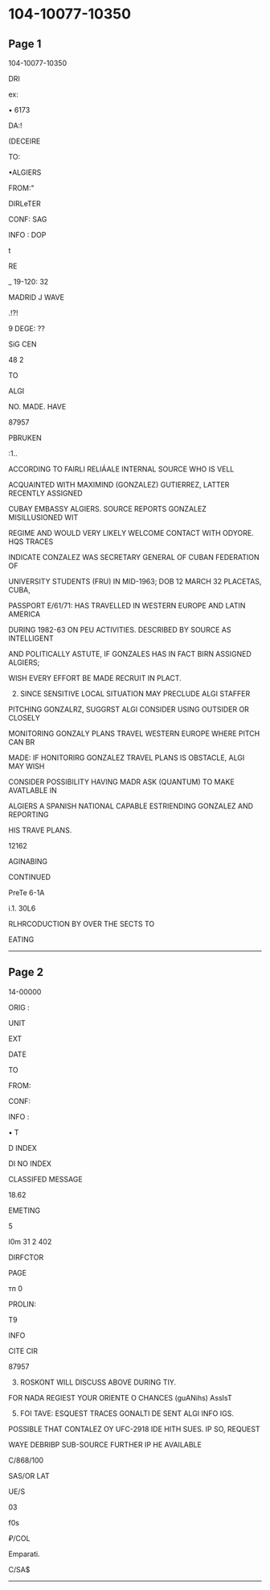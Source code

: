 # 104-10077-10350

## Page 1

104-10077-10350

DRI

ex:

• 6173

DA:!

(DECEIRE

TO:

•ALGIERS

FROM:"

DIRLeTER

CONF: SAG

INFO : DOP

t

RE

_ 19-120: 32

MADRID J WAVE

.!?!

9 DEGE: ??

SiG CEN

48 2

TO

ALGI

NO. MADE. HAVE

87957

PBRUKEN

:1..

ACCORDING TO FAIRLI RELIÁALE INTERNAL SOURCE WHO IS VELL

ACQUAINTED WITH MAXIMIND (GONZALEZ) GUTIERREZ, LATTER RECENTLY ASSIGNED

CUBAY EMBASSY ALGIERS. SOURCE REPORTS GONZALEZ MISILLUSIONED WIT

REGIME AND WOULD VERY LIKELY WELCOME CONTACT WITH ODYORE. HQS TRACES

INDICATE CONZALEZ WAS SECRETARY GENERAL OF CUBAN FEDERATION OF

UNIVERSITY STUDENTS (FRU) IN MID-1963; DOB 12 MARCH 32 PLACETAS, CUBA,

PASSPORT E/61/71: HAS TRAVELLED IN WESTERN EUROPE AND LATIN AMERICA

DURING 1982-63 ON PEU ACTIVITIES. DESCRIBED BY SOURCE AS INTELLIGENT

AND POLITICALLY ASTUTE, IF GONZALES HAS IN FACT BIRN ASSIGNED ALGIERS;

WISH EVERY EFFORT BE MADE RECRUIT IN PLACT.

2. SINCE SENSITIVE LOCAL SITUATION MAY PRECLUDE ALGI STAFFER

PITCHING GONZALRZ, SUGGRST ALGI CONSIDER USING OUTSIDER OR CLOSELY

MONITORING GONZALY PLANS TRAVEL WESTERN EUROPE WHERE PITCH CAN BR

MADE: IF HONITORIRG GONZALEZ TRAVEL PLANS IS OBSTACLE, ALGI MAY WISH

CONSIDER POSSIBILITY HAVING MADR ASK (QUANTUM) TO MAKE AVATLABLE IN

ALGIERS A SPANISH NATIONAL CAPABLE ESTRIENDING GONZALEZ AND REPORTING

HIS TRAVE PLANS.

12162

AGINABING

CONTINUED

PreTe 6-1A

i.1. 30L6

RLHRCODUCTION BY OVER THE SECTS TO

EATING

---

## Page 2

14-00000

ORIG :

UNIT

EXT

DATE

TO

FROM:

CONF:

INFO :

• T

D INDEX

DI NO INDEX

CLASSIFED MESSAGE

18.62

EMETING

5

I0m 31 2 402

DIRFCTOR

PAGE

тп 0

PROLIN:

T9

INFO

CITE CIR

87957

3. ROSKONT WILL DISCUSS ABOVE DURING TIY.

FOR NADA REGIEST YOUR ORIENTE O CHANCES (guANihs) AssIsT

5. FOI TAVE: ESQUEST TRACES GONALTI DE SENT ALGI INFO IGS.

POSSIBLE THAT CONTALEZ OY UFC-2918 IDE HITH SUES. IP SO, REQUEST

WAYE DEBRIBP SUB-SOURCE FURTHER IP HE AVAILABLE

C/868/100

SAS/OR LAT

UE/S

03

f0s

₽/COL

Emparati.

C/SA$

---

